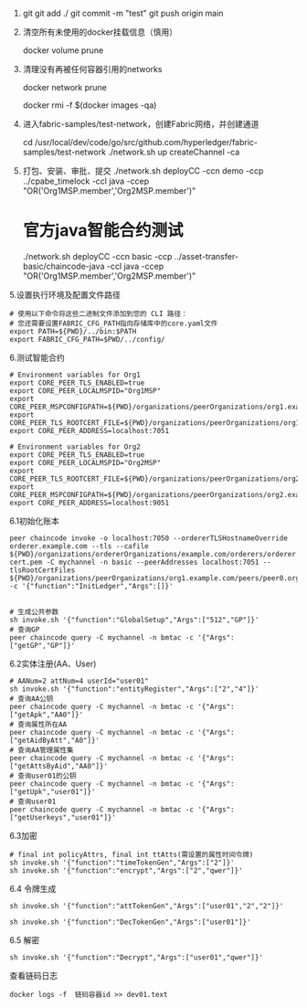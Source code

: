 1. git
   git add ./
   git commit -m "test"
   git push origin main 
2. 清空所有未使用的docker挂载信息（慎用）

   docker volume prune

3. 清理没有再被任何容器引用的networks

   docker network prune

   docker rmi -f $(docker images -qa)

4. 进入fabric-samples/test-network，创建Fabric网络，并创建通道

   cd /usr/local/dev/code/go/src/github.com/hyperledger/fabric-samples/test-network
   ./network.sh up createChannel -ca

5. 打包、安装、审批、提交
   ./network.sh deployCC -ccn demo -ccp ../cpabe_timelock -ccl java -ccep "OR('Org1MSP.member','Org2MSP.member')"
   # 官方java智能合约测试
   ./network.sh deployCC -ccn basic -ccp ../asset-transfer-basic/chaincode-java -ccl java -ccep "OR('Org1MSP.member','Org2MSP.member')"

5.设置执行环境及配置文件路径

    # 使用以下命令将这些二进制文件添加到您的 CLI 路径：
    # 您还需要设置FABRIC_CFG_PATH指向存储库中的core.yaml文件
    export PATH=${PWD}/../bin:$PATH
    export FABRIC_CFG_PATH=$PWD/../config/

6.测试智能合约

    # Environment variables for Org1
    export CORE_PEER_TLS_ENABLED=true
    export CORE_PEER_LOCALMSPID="Org1MSP"
    export CORE_PEER_MSPCONFIGPATH=${PWD}/organizations/peerOrganizations/org1.example.com/users/Admin@org1.example.com/msp
    export CORE_PEER_TLS_ROOTCERT_FILE=${PWD}/organizations/peerOrganizations/org1.example.com/peers/peer0.org1.example.com/tls/ca.crt
    export CORE_PEER_ADDRESS=localhost:7051
    
    # Environment variables for Org2
    export CORE_PEER_TLS_ENABLED=true
    export CORE_PEER_LOCALMSPID="Org2MSP"
    export CORE_PEER_TLS_ROOTCERT_FILE=${PWD}/organizations/peerOrganizations/org2.example.com/peers/peer0.org2.example.com/tls/ca.crt
    export CORE_PEER_MSPCONFIGPATH=${PWD}/organizations/peerOrganizations/org2.example.com/users/Admin@org2.example.com/msp
    export CORE_PEER_ADDRESS=localhost:9051

6.1初始化账本

    peer chaincode invoke -o localhost:7050 --ordererTLSHostnameOverride orderer.example.com --tls --cafile ${PWD}/organizations/ordererOrganizations/example.com/orderers/orderer.example.com/msp/tlscacerts/tlsca.example.com-cert.pem -C mychannel -n basic --peerAddresses localhost:7051 --tlsRootCertFiles ${PWD}/organizations/peerOrganizations/org1.example.com/peers/peer0.org1.example.com/tls/ca.crt -c '{"function":"InitLedger","Args":[]}'
    
    
    # 生成公共参数
    sh invoke.sh '{"function":"GlobalSetup","Args":["512","GP"]}'
    # 查询GP
    peer chaincode query -C mychannel -n bmtac -c '{"Args":["getGP","GP"]}'

6.2实体注册(AA、User)

    # AANum=2 attNum=4 userId="user01"
    sh invoke.sh '{"function":"entityRegister","Args":["2","4"]}'
    # 查询AA公钥
    peer chaincode query -C mychannel -n bmtac -c '{"Args":["getApk","AA0"]}'
    # 查询属性所在AA
    peer chaincode query -C mychannel -n bmtac -c '{"Args":["getAidByAtt","A0"]}'
    # 查询AA管理属性集
    peer chaincode query -C mychannel -n bmtac -c '{"Args":["getAttsByAid","AA0"]}'
    # 查询user01的公钥
    peer chaincode query -C mychannel -n bmtac -c '{"Args":["getUpk","user01"]}'
    # 查询user01
    peer chaincode query -C mychannel -n bmtac -c '{"Args":["getUserkeys","user01"]}'

6.3加密

    # final int policyAttrs, final int ttAtts(需设置的属性时间令牌)
    sh invoke.sh '{"function":"timeTokenGen","Args":["2"]}'
    sh invoke.sh '{"function":"encrypt","Args":["2","qwer"]}'

6.4 令牌生成

    sh invoke.sh '{"function":"attTokenGen","Args":["user01","2","2"]}'

    sh invoke.sh '{"function":"DecTokenGen","Args":["user01"]}'

6.5 解密

    sh invoke.sh '{"function":"Decrypt","Args":["user01","qwer"]}'

查看链码日志

    docker logs -f  链码容器id >> dev01.text